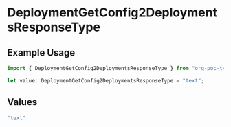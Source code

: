 # DeploymentGetConfig2DeploymentsResponseType

## Example Usage

```typescript
import { DeploymentGetConfig2DeploymentsResponseType } from "orq-poc-typescript2/models/operations";

let value: DeploymentGetConfig2DeploymentsResponseType = "text";
```

## Values

```typescript
"text"
```